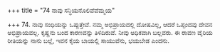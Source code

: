 +++
title = "74 ನಾವು ಸನ್ಧಿಯನೊಲಿವೆವೆಮ್ಮಯ"

+++
74. ನಾವು ಸಂಧಿಯನ್ನು ಒಪ್ಪುತ್ತೇವೆ. ನಮ್ಮ ಅಭಿಪ್ರಾಯದಲ್ಲಿ ದೋಷವಿಲ್ಲ, ಆದರೆ ಒಪ್ಪಂದವು ದೇವನ ಅಭಿಪ್ರಾಯವಲ್ಲ. ಕೃಷ್ಣನು ಬಂದ ಕಾರಣವನ್ನು ತಿಳಿದಿರುವೆ. ನೀವು ಅಧಿಕವಾಗಿ ಬಲ್ಲವರು. ಈ ರಾವಣ ವೈರಿಯ ರೀತಿಯನ್ನು ನಾನು ಬಲ್ಲೆ, ಇವನ ಕೈಯ ಬಾಯಲ್ಲಿ ಸಾಯುವೆನು, ಭಯಬೇಡ ಎಂದನು.